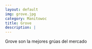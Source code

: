 ```yaml
---
layout: default
img: grove.jpg
category: Manitowoc 
title: Grove
description: |
---
```

  Grove son la mejores grúas del mercado
